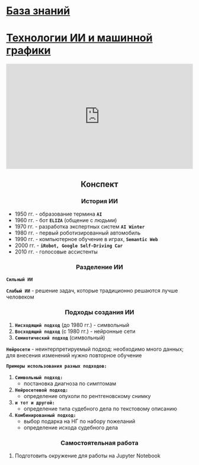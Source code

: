 # [База знаний](/../../../readme.md)

# [Технологии ИИ и машинной графики](lesson_00.md)

<div class="container" 
  style="position: relative;
        width: 100%;
        height: 0;
        padding-bottom: 56.25%;">
<iframe width="560" height="315" src="https://www.youtube.com/embed/ImaAC5aaHCU" frameborder="0" allow="accelerometer; autoplay; clipboard-write; encrypted-media; gyroscope; picture-in-picture" allowfullscreen
  style="position: absolute;
        top: 0;
        left: 0;
        width: 100%;
        height: 100%;">
</iframe>
</div>

## <center> Конспект </center>

### <center> История ИИ </center>
- 1950 гг. - образование термина **`AI`**
- 1960 гг. - бот **`ELIZA`** (общение с людьми)
- 1970 гг. - разработка экспертных систем **`AI Winter`**
- 1980 гг. - первый роботизированный автомобиль
- 1990 гг. - компьютерное обучение в играх, **`Semantic Web`**
- 2000 гг. - **`iRobot, Google Self-Driving Car`**
- 2010 гг. - голосовые ассистенты

### <center> Разделение ИИ </center>
**`Сильный ИИ`**

**`Слабый ИИ`** - решение задач, которые традиционно решаются лучше человеком

### <center> Подходы создания ИИ </center>
1. **`Нисходящий подход`** (до 1980 гг.) - символьный
2. **`Восходящий подход`** (с 1980 гг.) - нейронные сети
3. **`Семиотический подход`** (символьный)

**`Нейросети`** - неинтерпретируемый подход: необходимо много данных; для внесения изменений нужно повторное обучение

**`Примеры использования разных подходов:`**
1. **`Символьный подход:`** 
    - постановка диагноза по симптомам
2. **`Нейросетевой подход:`** 
    - определение опухоли по рентгеновскому снимку
3. **`и тот и другой:`** 
    - определение типа судебного дела по текстовому описанию
4. **`Комбинированный подход:`** 
    - выбор подарка на НГ по набору пожеланий
    - определение исхода судебного дела

### <center> Самостоятельная работа </center>
1. Подготовить окружение для работы на Jupyter Notebook